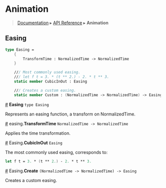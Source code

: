 # Animation
> [Documentation](../README.md) ▸ [API Reference](API.md) ▸ **Animation**


## Easing <a id="Easing"></a>


```fsharp
type Easing =
    {
        TransformTime : NormalizedTime -> NormalizedTime
    }

    /// Most commonly used easing.
    /// let f t = 3. * (t ** 2.) - 2. * t ** 3.
    static member CubicInOut : Easing

    /// Creates a custom easing.
    static member Custom : (NormalizedTime -> NormalizedTime) -> Easing
```

<a name="Easing" href="#Easing">#</a> **Easing** `type Easing`

Represents an easing function, a transform on NormalizedTime.

<a name="TransformTime" href="#TransformTime">#</a> easing.**TransformTime** `NormalizedTime -> NormalizedTime`

Applies the time transformation.

<a name="Easing.CubicInOut" href="#Easing.CubicInOut">#</a> Easing.**CubicInOut** `Easing`

The most commonly used easing, corresponds to:

```fsharp
let f t = 3. * (t ** 2.) - 2. * t ** 3.
```

<a name="Easing.Create" href="#Easing.Create">#</a> Easing.**Create** `(NormalizedTime -> NormalizedTime) -> Easing`

Creates a custom easing.
